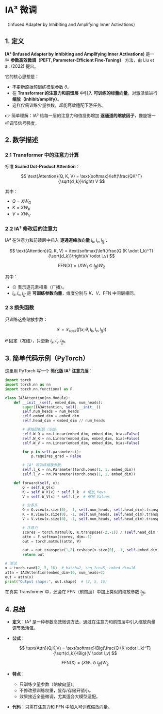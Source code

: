 
# IA³ 微调
（Infused Adapter by Inhibiting and Amplifying Inner Activations）  

## 1. 定义

**IA³ (Infused Adapter by Inhibiting and Amplifying Inner Activations)** 是一种 **参数高效微调（PEFT, Parameter-Efficient Fine-Tuning）** 方法，由 Liu et al. (2022) 提出。

它的核心思想是：

* 不更新原始预训练模型参数 $\theta$。
* 在 **Transformer 的注意力和前馈层** 中引入 **可训练的标量向量**，对激活值进行 **缩放（inhibit/amplify）**。
* 这样仅需训练少量参数，却能高效适配下游任务。

👉 简单理解：IA³ 给每一层的注意力和值投影增加 **逐通道的缩放因子**，像旋钮一样调节信号强度。



## 2. 数学描述

### 2.1 Transformer 中的注意力计算

标准 **Scaled Dot-Product Attention**：

$$
\text{Attention}(Q, K, V) = \text{softmax}\left(\frac{QK^T}{\sqrt{d_k}}\right) V
$$

其中：

* $Q = XW_Q$
* $K = XW_K$
* $V = XW_V$

### 2.2 IA³ 修改后的注意力

IA³ 在注意力和前馈层中插入 **逐通道缩放向量** $l_k, l_v, l_{ff}$：

$$
\text{Attention}(Q, K, V) = \text{softmax}\left(\frac{Q (K \odot l_k)^T}{\sqrt{d_k}}\right)(V \odot l_v)
$$

$$
\text{FFN}(X) = (X W_1 \odot l_{ff}) W_2
$$

其中：

* $\odot$ 表示逐元素相乘（广播）。
* $l_k, l_v, l_{ff}$ 是 **可训练参数向量**，维度分别与 $K$、$V$、FFN 中间层相同。

### 2.3 损失函数

只训练这些缩放参数：

$$
\mathcal{L} = \mathcal{L}_{task}(f(x; \theta, l_k, l_v, l_{ff}))
$$

$\theta$ 固定（冻结），只更新 $l_k, l_v, l_{ff}$。



## 3. 简单代码示例（PyTorch）

这里用 PyTorch 写一个 **简化版 IA³ 注意力层**：

```python
import torch
import torch.nn as nn
import torch.nn.functional as F

class IA3Attention(nn.Module):
    def __init__(self, embed_dim, num_heads):
        super(IA3Attention, self).__init__()
        self.num_heads = num_heads
        self.embed_dim = embed_dim
        self.head_dim = embed_dim // num_heads

        # 原始投影层（冻结）
        self.W_Q = nn.Linear(embed_dim, embed_dim, bias=False)
        self.W_K = nn.Linear(embed_dim, embed_dim, bias=False)
        self.W_V = nn.Linear(embed_dim, embed_dim, bias=False)

        for p in self.parameters():
            p.requires_grad = False

        # IA³ 可训练缩放参数
        self.l_k = nn.Parameter(torch.ones(1, 1, embed_dim))
        self.l_v = nn.Parameter(torch.ones(1, 1, embed_dim))

    def forward(self, x):
        Q = self.W_Q(x)
        K = self.W_K(x) * self.l_k  # 缩放 Keys
        V = self.W_V(x) * self.l_v  # 缩放 Values

        # 分多头
        Q = Q.view(x.size(0), -1, self.num_heads, self.head_dim).transpose(1,2)
        K = K.view(x.size(0), -1, self.num_heads, self.head_dim).transpose(1,2)
        V = V.view(x.size(0), -1, self.num_heads, self.head_dim).transpose(1,2)

        # 注意力
        scores = torch.matmul(Q, K.transpose(-2,-1)) / (self.head_dim ** 0.5)
        attn = F.softmax(scores, dim=-1)
        out = torch.matmul(attn, V)

        out = out.transpose(1,2).reshape(x.size(0), -1, self.embed_dim)
        return out

# 测试
x = torch.rand(2, 5, 16)  # batch=2, seq_len=5, embed_dim=16
attn = IA3Attention(embed_dim=16, num_heads=2)
out = attn(x)
print("Output shape:", out.shape)  # (2, 5, 16)
```

在真实 Transformer 中，还会在 FFN（前馈层）中加上类似的缩放参数 $l_{ff}$。



## 4. 总结

* **定义**：IA³ 是一种参数高效微调方法，通过在注意力和前馈层中引入缩放向量调节激活值。
* **公式**：

  $$
  \text{Attn}(Q,K,V) = \text{softmax}\Big(\frac{Q (K \odot l_k)^T}{\sqrt{d_k}}\Big)(V \odot l_v)
  $$

  $$
  \text{FFN}(X) = (X W_1 \odot l_{ff}) W_2
  $$
* **特点**：

  * 只训练少量参数（缩放向量）。
  * 不修改预训练权重，显存/存储开销小。
  * 效果接近全量微调，尤其适合大模型适配。
* **代码**：只需在注意力和 FFN 中加入可训练缩放向量。



